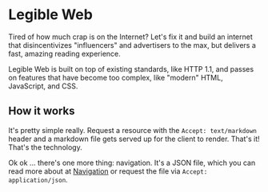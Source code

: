 # Legible Web

Tired of how much crap is on the Internet? Let's fix it and build an internet that disincentivizes "influencers" and advertisers to the max, but delivers a fast, amazing reading experience.

Legible Web is built on top of existing standards, like HTTP 1.1, and passes on features that have become too complex, like "modern" HTML, JavaScript, and CSS.

## How it works

It's pretty simple really. Request a resource with the `Accept: text/markdown` header and a markdown file gets served up for the client to render. That's it! That's the technology.

Ok ok ... there's one more thing: navigation. It's a JSON file, which you can read more about at [Navigation](/navigation) or request the file via `Accept: application/json`.